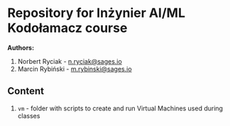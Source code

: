 
# Repository for Inżynier AI/ML Kodołamacz course

**Authors:**

1. Norbert Ryciak - n.ryciak@sages.io
2. Marcin Rybiński - m.rybinski@sages.io

## Content

1. `vm` - folder with scripts to create and run Virtual Machines used during classes